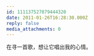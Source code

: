```yaml
---
id: 111137527879444320
date: 2011-01-26T16:28:30.000Z
reply: false
media_attachments: 0
---
```


在寻一首歌，想让它唱出我的心情。

